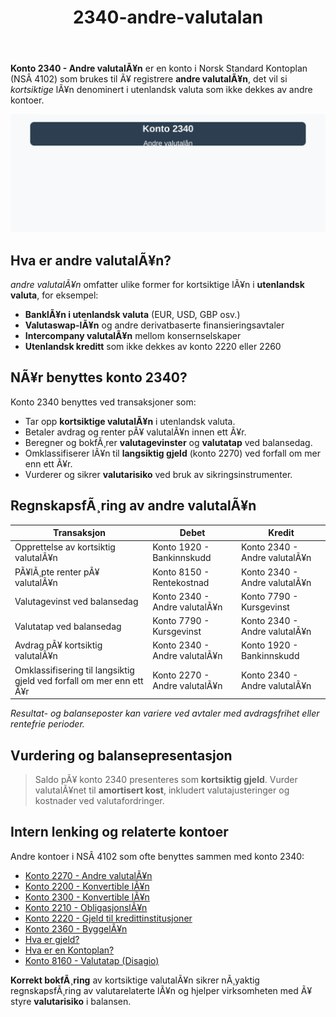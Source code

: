 ﻿---
title: "2340-andre-valutalan"
meta_title: "2340-andre-valutalan"
meta_description: "**Konto 2340 - Andre valutalÃ¥n** er en konto i Norsk Standard Kontoplan (NSÂ 4102) som brukes til Ã¥ registrere **andre valutalÃ¥n**, det vil si *kortsiktige* ..."
slug: 2340-andre-valutalan
type: blog
layout: pages/single
---

**Konto 2340 - Andre valutalÃ¥n** er en konto i Norsk Standard Kontoplan (NSÂ 4102) som brukes til Ã¥ registrere **andre valutalÃ¥n**, det vil si *kortsiktige* lÃ¥n denominert i utenlandsk valuta som ikke dekkes av andre kontoer.

![Illustrasjon av konto 2340 Andre valutalÃ¥n](2340-andre-valutalan-image.svg)

## Hva er andre valutalÃ¥n?

*andre valutalÃ¥n* omfatter ulike former for kortsiktige lÃ¥n i **utenlandsk valuta**, for eksempel:

* **BanklÃ¥n i utenlandsk valuta** (EUR, USD, GBP osv.)
* **Valutaswap-lÃ¥n** og andre derivatbaserte finansieringsavtaler
* **Intercompany valutalÃ¥n** mellom konsernselskaper
* **Utenlandsk kreditt** som ikke dekkes av konto 2220 eller 2260

## NÃ¥r benyttes konto 2340?

Konto 2340 benyttes ved transaksjoner som:

* Tar opp **kortsiktige valutalÃ¥n** i utenlandsk valuta.
* Betaler avdrag og renter pÃ¥ valutalÃ¥n innen ett Ã¥r.
* Beregner og bokfÃ¸rer **valutagevinster** og **valutatap** ved balansedag.
* Omklassifiserer lÃ¥n til **langsiktig gjeld** (konto 2270) ved forfall om mer enn ett Ã¥r.
* Vurderer og sikrer **valutarisiko** ved bruk av sikringsinstrumenter.

## RegnskapsfÃ¸ring av andre valutalÃ¥n

| Transaksjon                                                     | Debet                         | Kredit                            |
|-----------------------------------------------------------------|-------------------------------|-----------------------------------|
| Opprettelse av kortsiktig valutalÃ¥n                             | Konto 1920 - Bankinnskudd     | Konto 2340 - Andre valutalÃ¥n      |
| PÃ¥lÃ¸pte renter pÃ¥ valutalÃ¥n                                     | Konto 8150 - Rentekostnad     | Konto 2340 - Andre valutalÃ¥n      |
| Valutagevinst ved balansedag                                    | Konto 2340 - Andre valutalÃ¥n  | Konto 7790 - Kursgevinst          |
| Valutatap ved balansedag                                        | Konto 7790 - Kursgevinst      | Konto 2340 - Andre valutalÃ¥n      |
| Avdrag pÃ¥ kortsiktig valutalÃ¥n                                  | Konto 2340 - Andre valutalÃ¥n  | Konto 1920 - Bankinnskudd         |
| Omklassifisering til langsiktig gjeld ved forfall om mer enn ett Ã¥r | Konto 2270 - Andre valutalÃ¥n | Konto 2340 - Andre valutalÃ¥n      |

_*Resultat- og balanseposter kan variere ved avtaler med avdragsfrihet eller rentefrie perioder.*_

## Vurdering og balansepresentasjon

> Saldo pÃ¥ konto 2340 presenteres som **kortsiktig gjeld**. Vurder valutalÃ¥net til **amortisert kost**, inkludert valutajusteringer og kostnader ved valutafordringer.

## Intern lenking og relaterte kontoer

Andre kontoer i NSÂ 4102 som ofte benyttes sammen med konto 2340:

* [Konto 2270 - Andre valutalÃ¥n](/blogs/kontoplan/2270-andre-valutalan "Konto 2270 - Andre valutalÃ¥n i Norsk Standard Kontoplan")
* [Konto 2200 - Konvertible lÃ¥n](/blogs/kontoplan/2200-konvertible-lan "Konto 2200 - Konvertible lÃ¥n i Norsk Standard Kontoplan")
* [Konto 2300 - Konvertible lÃ¥n](/blogs/kontoplan/2300-konvertible-lan "Konto 2300 - Konvertible lÃ¥n i Norsk Standard Kontoplan")
* [Konto 2210 - ObligasjonslÃ¥n](/blogs/kontoplan/2210-obligasjonslan "Konto 2210 - ObligasjonslÃ¥n i Norsk Standard Kontoplan")
* [Konto 2220 - Gjeld til kredittinstitusjoner](/blogs/kontoplan/2220-gjeld-til-kredittinstitusjoner "Konto 2220 - Gjeld til kredittinstitusjoner i Norsk Standard Kontoplan")
* [Konto 2360 - ByggelÃ¥n](/blogs/kontoplan/2360-byggelan "Konto 2360 - ByggelÃ¥n i Norsk Standard Kontoplan")
* [Hva er gjeld?](/blogs/regnskap/hva-er-gjeld "Hva er Gjeld i Regnskap? Komplett Guide til Forpliktelser og Gjeldstyper")
* [Hva er en Kontoplan?](/blogs/regnskap/hva-er-kontoplan "Hva er en Kontoplan? Komplett Guide til Kontoplaner i Norsk Regnskap")
* [Konto 8160 - Valutatap (Disagio)](/blogs/kontoplan/8160-valutatap-disagio "Konto 8160 - Valutatap (Disagio)")

**Korrekt bokfÃ¸ring** av kortsiktige valutalÃ¥n sikrer nÃ¸yaktig regnskapsfÃ¸ring av valutarelaterte lÃ¥n og hjelper virksomheten med Ã¥ styre **valutarisiko** i balansen.

